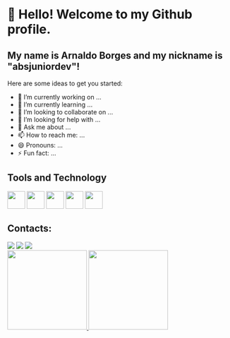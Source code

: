 
# 👋 Hello! Welcome to my Github profile.

## My name is Arnaldo Borges and my nickname is "absjuniordev"!

Here are some ideas to get you started:

- 🔭 I’m currently working on ...
- 🌱 I’m currently learning ...
- 👯 I’m looking to collaborate on ...
- 🤔 I’m looking for help with ...
- 💬 Ask me about ...
- 📫 How to reach me: ...
- 😄 Pronouns: ...
- ⚡ Fun fact: ...


## Tools and Technology
<div> 
<img loading="lazy" src="https://cdn.jsdelivr.net/gh/devicons/devicon/icons/flutter/flutter-original.svg" width="40" height="40" /> 
<img loading="lazy" src="https://cdn.jsdelivr.net/gh/devicons/devicon/icons/firebase/firebase-plain.svg" width="40" height="40" /> 
<img loading="lazy" src="https://cdn.jsdelivr.net/gh/devicons/devicon/icons/git/git-original.svg" width="40" height="40"/> 
<img loading="lazy" src="https://cdn.jsdelivr.net/gh/devicons/devicon/icons/github/github-original.svg" width="40" height="40"/> 
<img loading="lazy" src="https://cdn.jsdelivr.net/gh/devicons/devicon/icons/vscode/vscode-original.svg" width="40" height="40" />
</div> 
 
## Contacts:        
<div>
<a href="https://www.instagram.com/absjunnior/" target="_blank"><img loading="lazy" src="https://img.shields.io/badge/-Instagram-%23E4405F?style=for-the-badge&logo=instagram&logoColor=white" target="_blank"></a>
<a href = "mailto:abs.junnior@hotmail.com"><img loading="lazy" src="https://img.shields.io/badge/Microsoft_Outlook-0078D4?style=for-the-badge&logo=microsoft-outlook&logoColor=white"></a>  
<a href="https://br.linkedin.com/in/arnaldo-borges-jr" target="_blank"><img loading="lazy" src="https://img.shields.io/badge/-LinkedIn-%230077B5?style=for-the-badge&logo=linkedin&logoColor=white" target="_blank"></a>   
</div>

<div>
<a href="https://github.com/seu-usuário-aqui">
<img loading="lazy" height="180em" src="https://github-readme-stats.vercel.app/api/top-langs/?username=seu-usuário-aqui&layout=compact&langs_count=7&theme=dracula"/>
<img loading="lazy" height="180em" src="https://github-readme-stats.vercel.app/api?username=seu-usuário-aqui&show_icons=true&theme=dracula&include_all_commits=true&count_private=true"/>
</div>        
          



